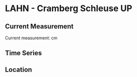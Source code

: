 # LAHN - Cramberg Schleuse UP

## Current Measurement

Current measurement: <Value topic="rivers/pegel-online/LAHN/Cramberg Schleuse UP/measurementValue"/> cm

## Time Series

<TimeSeries topic="rivers/pegel-online/LAHN/Cramberg Schleuse UP/measurementValue" period="week" />

## Location

<WorldMap>
  <Marker lat="50.342820170295866" lon="7.955216945050264" labelTopic="rivers/pegel-online/LAHN/Cramberg Schleuse UP" />
</WorldMap>

